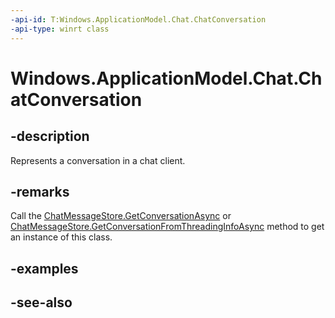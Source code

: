 ----api-id: T:Windows.ApplicationModel.Chat.ChatConversation
-api-type: winrt class
---<!-- Class syntax.public class ChatConversation : Windows.ApplicationModel.Chat.IChatConversation, Windows.ApplicationModel.Chat.IChatConversation2, Windows.ApplicationModel.Chat.IChatItem--># Windows.ApplicationModel.Chat.ChatConversation## -descriptionRepresents a conversation in a chat client.## -remarksCall the [ChatMessageStore.GetConversationAsync](chatmessagestore_getconversationasync.md) or [ChatMessageStore.GetConversationFromThreadingInfoAsync](chatmessagestore_getconversationfromthreadinginfoasync.md) method to get an instance of this class.## -examples## -see-also